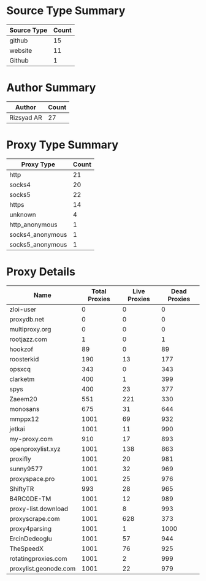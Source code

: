 # Source Type Summary

| Source Type | Count |
|-------------|-------|
| github | 15 |
| website | 11 |
| Github | 1 |


# Author Summary

| Author | Count |
|--------|-------|
| Rizsyad AR | 27 |


# Proxy Type Summary

| Proxy Type | Count |
|------------|-------|
| http | 21 |
| socks4 | 20 |
| socks5 | 22 |
| https | 14 |
| unknown | 4 |
| http_anonymous | 1 |
| socks4_anonymous | 1 |
| socks5_anonymous | 1 |


# Proxy Details

| Name | Total Proxies | Live Proxies | Dead Proxies |
|------|---------------|--------------|---------------|
| zloi-user | 0 | 0 | 0 |
| proxydb.net | 0 | 0 | 0 |
| multiproxy.org | 0 | 0 | 0 |
| rootjazz.com | 1 | 0 | 1 |
| hookzof | 89 | 0 | 89 |
| roosterkid | 190 | 13 | 177 |
| opsxcq | 343 | 0 | 343 |
| clarketm | 400 | 1 | 399 |
| spys | 400 | 23 | 377 |
| Zaeem20 | 551 | 221 | 330 |
| monosans | 675 | 31 | 644 |
| mmppx12 | 1001 | 69 | 932 |
| jetkai | 1001 | 11 | 990 |
| my-proxy.com | 910 | 17 | 893 |
| openproxylist.xyz | 1001 | 138 | 863 |
| proxifly | 1001 | 20 | 981 |
| sunny9577 | 1001 | 32 | 969 |
| proxyspace.pro | 1001 | 25 | 976 |
| ShiftyTR | 993 | 28 | 965 |
| B4RC0DE-TM | 1001 | 12 | 989 |
| proxy-list.download | 1001 | 8 | 993 |
| proxyscrape.com | 1001 | 628 | 373 |
| proxy4parsing | 1001 | 1 | 1000 |
| ErcinDedeoglu | 1001 | 57 | 944 |
| TheSpeedX | 1001 | 76 | 925 |
| rotatingproxies.com | 1001 | 2 | 999 |
| proxylist.geonode.com | 1001 | 22 | 979 |
